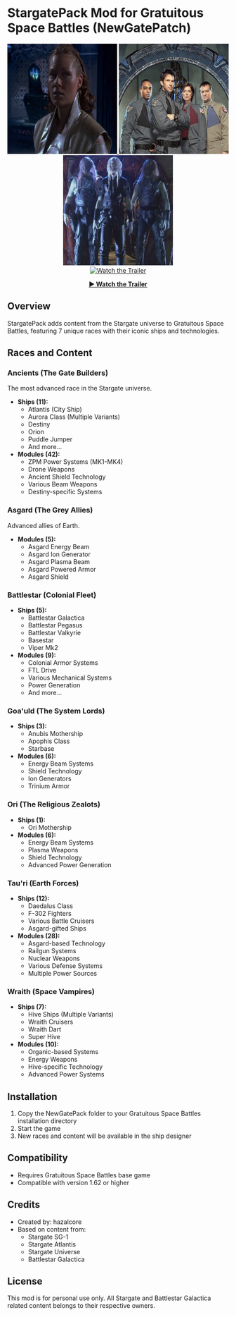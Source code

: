 # StargatePack Mod for Gratuitous Space Battles (NewGatePatch)

<div align="center">
  <a href="https://youtu.be/Av5ip-9vWcU">
    <img src="backdrops/anci.jpg" width="250" alt="Watch the trailer"/>
  </a>
  <img src="backdrops/taur.jpg" width="250" />
  <img src="backdrops/wrai.jpg" width="250" />
</div>

<div align="center">
  <!-- GitHub video fallback -->
  <a href="https://youtu.be/Av5ip-9vWcU">
    <img src="https://img.youtube.com/vi/Av5ip-9vWcU/maxresdefault.jpg" width="560" alt="Watch the Trailer"/>
  </a>
  
  **[▶ Watch the Trailer](https://youtu.be/Av5ip-9vWcU)**
</div>

## Overview
StargatePack adds content from the Stargate universe to Gratuitous Space Battles, featuring 7 unique races with their iconic ships and technologies.

## Races and Content

### Ancients (The Gate Builders)
The most advanced race in the Stargate universe.
- **Ships (11):**
  - Atlantis (City Ship)
  - Aurora Class (Multiple Variants)
  - Destiny
  - Orion
  - Puddle Jumper
  - And more...
- **Modules (42):**
  - ZPM Power Systems (MK1-MK4)
  - Drone Weapons
  - Ancient Shield Technology
  - Various Beam Weapons
  - Destiny-specific Systems

### Asgard (The Grey Allies)
Advanced allies of Earth.
- **Modules (5):**
  - Asgard Energy Beam
  - Asgard Ion Generator
  - Asgard Plasma Beam
  - Asgard Powered Armor
  - Asgard Shield

### Battlestar (Colonial Fleet)
- **Ships (5):**
  - Battlestar Galactica
  - Battlestar Pegasus
  - Battlestar Valkyrie
  - Basestar
  - Viper Mk2
- **Modules (9):**
  - Colonial Armor Systems
  - FTL Drive
  - Various Mechanical Systems
  - Power Generation
  - And more...

### Goa'uld (The System Lords)
- **Ships (3):**
  - Anubis Mothership
  - Apophis Class
  - Starbase
- **Modules (6):**
  - Energy Beam Systems
  - Shield Technology
  - Ion Generators
  - Trinium Armor

### Ori (The Religious Zealots)
- **Ships (1):**
  - Ori Mothership
- **Modules (6):**
  - Energy Beam Systems
  - Plasma Weapons
  - Shield Technology
  - Advanced Power Generation

### Tau'ri (Earth Forces)
- **Ships (12):**
  - Daedalus Class
  - F-302 Fighters
  - Various Battle Cruisers
  - Asgard-gifted Ships
- **Modules (28):**
  - Asgard-based Technology
  - Railgun Systems
  - Nuclear Weapons
  - Various Defense Systems
  - Multiple Power Sources

### Wraith (Space Vampires)
- **Ships (7):**
  - Hive Ships (Multiple Variants)
  - Wraith Cruisers
  - Wraith Dart
  - Super Hive
- **Modules (10):**
  - Organic-based Systems
  - Energy Weapons
  - Hive-specific Technology
  - Advanced Power Systems

## Installation
1. Copy the NewGatePack folder to your Gratuitous Space Battles installation directory
2. Start the game
3. New races and content will be available in the ship designer

## Compatibility
- Requires Gratuitous Space Battles base game
- Compatible with version 1.62 or higher

## Credits
- Created by: hazalcore
- Based on content from:
  - Stargate SG-1
  - Stargate Atlantis
  - Stargate Universe
  - Battlestar Galactica

## License
This mod is for personal use only. All Stargate and Battlestar Galactica related content belongs to their respective owners.
